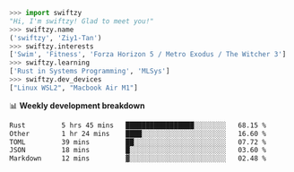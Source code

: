 ```python
>>> import swiftzy
"Hi, I'm swiftzy! Glad to meet you!"
>>> swiftzy.name
('swiftzy', 'Ziy1-Tan')
>>> swiftzy.interests
['Swim', 'Fitness', 'Forza Horizon 5 / Metro Exodus / The Witcher 3']
>>> swiftzy.learning
['Rust in Systems Programming', 'MLSys']
>>> swiftzy.dev_devices
["Linux WSL2", "Macbook Air M1"]
```
📊 **Weekly development breakdown**
<!--START_SECTION:waka-->

```txt
Rust         5 hrs 45 mins   █████████████████░░░░░░░░   68.15 %
Other        1 hr 24 mins    ████░░░░░░░░░░░░░░░░░░░░░   16.60 %
TOML         39 mins         ██░░░░░░░░░░░░░░░░░░░░░░░   07.72 %
JSON         18 mins         █░░░░░░░░░░░░░░░░░░░░░░░░   03.60 %
Markdown     12 mins         ▓░░░░░░░░░░░░░░░░░░░░░░░░   02.48 %
```

<!--END_SECTION:waka-->
